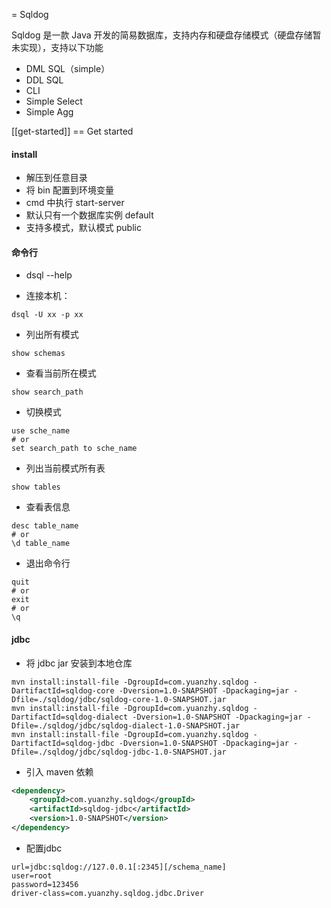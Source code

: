 = Sqldog

Sqldog 是一款 Java 开发的简易数据库，支持内存和硬盘存储模式（硬盘存储暂未实现），支持以下功能


* DML SQL（simple）
* DDL SQL
* CLI
* Simple Select
* Simple Agg


[[get-started]]
== Get started

#### install
- 解压到任意目录
- 将 bin 配置到环境变量
- cmd 中执行 start-server
- 默认只有一个数据库实例 default
- 支持多模式，默认模式 public

#### 命令行
- dsql --help

- 连接本机：
```shell
dsql -U xx -p xx
```
- 列出所有模式
```shell
show schemas
```
- 查看当前所在模式
```shell
show search_path
```
- 切换模式
```shell
use sche_name
# or
set search_path to sche_name
```
- 列出当前模式所有表
```shell
show tables
```
- 查看表信息
```shell
desc table_name
# or
\d table_name
```
- 退出命令行
```shell
quit
# or
exit
# or
\q
```

#### jdbc

- 将 jdbc jar 安装到本地仓库
```shell
mvn install:install-file -DgroupId=com.yuanzhy.sqldog -DartifactId=sqldog-core -Dversion=1.0-SNAPSHOT -Dpackaging=jar -Dfile=./sqldog/jdbc/sqldog-core-1.0-SNAPSHOT.jar
mvn install:install-file -DgroupId=com.yuanzhy.sqldog -DartifactId=sqldog-dialect -Dversion=1.0-SNAPSHOT -Dpackaging=jar -Dfile=./sqldog/jdbc/sqldog-dialect-1.0-SNAPSHOT.jar
mvn install:install-file -DgroupId=com.yuanzhy.sqldog -DartifactId=sqldog-jdbc -Dversion=1.0-SNAPSHOT -Dpackaging=jar -Dfile=./sqldog/jdbc/sqldog-jdbc-1.0-SNAPSHOT.jar
```
- 引入 maven 依赖
```xml
<dependency>
    <groupId>com.yuanzhy.sqldog</groupId>
    <artifactId>sqldog-jdbc</artifactId>
    <version>1.0-SNAPSHOT</version>
</dependency>
```
- 配置jdbc
```properties
url=jdbc:sqldog://127.0.0.1[:2345][/schema_name]
user=root
password=123456
driver-class=com.yuanzhy.sqldog.jdbc.Driver
```